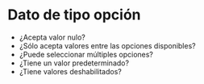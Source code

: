 <h1 id="option-data">Dato de tipo opción</h1>

- ¿Acepta valor nulo?
- ¿Sólo acepta valores entre las opciones disponibles?
- ¿Puede seleccionar múltiples opciones?
- ¿Tiene un valor predeterminado?
- ¿Tiene valores deshabilitados?